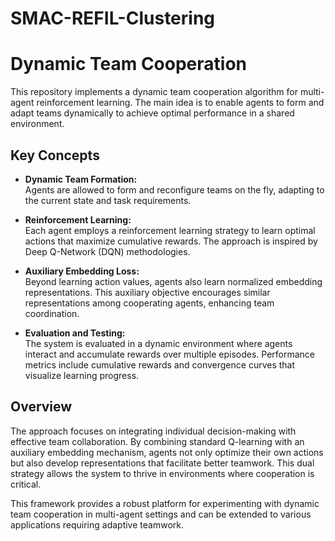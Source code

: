 # SMAC-REFIL-Clustering

# Dynamic Team Cooperation

This repository implements a dynamic team cooperation algorithm for multi-agent reinforcement learning. The main idea is to enable agents to form and adapt teams dynamically to achieve optimal performance in a shared environment.

## Key Concepts

- **Dynamic Team Formation:**  
  Agents are allowed to form and reconfigure teams on the fly, adapting to the current state and task requirements.

- **Reinforcement Learning:**  
  Each agent employs a reinforcement learning strategy to learn optimal actions that maximize cumulative rewards. The approach is inspired by Deep Q-Network (DQN) methodologies.

- **Auxiliary Embedding Loss:**  
  Beyond learning action values, agents also learn normalized embedding representations. This auxiliary objective encourages similar representations among cooperating agents, enhancing team coordination.

- **Evaluation and Testing:**  
  The system is evaluated in a dynamic environment where agents interact and accumulate rewards over multiple episodes. Performance metrics include cumulative rewards and convergence curves that visualize learning progress.

## Overview

The approach focuses on integrating individual decision-making with effective team collaboration. By combining standard Q-learning with an auxiliary embedding mechanism, agents not only optimize their own actions but also develop representations that facilitate better teamwork. This dual strategy allows the system to thrive in environments where cooperation is critical.

This framework provides a robust platform for experimenting with dynamic team cooperation in multi-agent settings and can be extended to various applications requiring adaptive teamwork.
